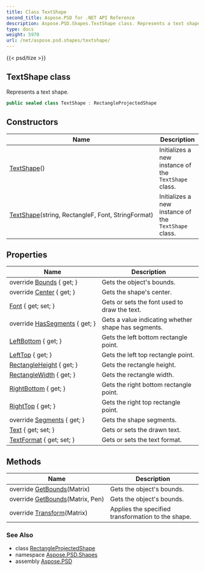 ```yaml
---
title: Class TextShape
second_title: Aspose.PSD for .NET API Reference
description: Aspose.PSD.Shapes.TextShape class. Represents a text shape
type: docs
weight: 5970
url: /net/aspose.psd.shapes/textshape/
---
```

{{< psd/tize >}}
## TextShape class

Represents a text shape.

```csharp
public sealed class TextShape : RectangleProjectedShape
```

## Constructors

| Name | Description |
| --- | --- |
| [TextShape](textshape/#constructor)() | Initializes a new instance of the `TextShape` class. |
| [TextShape](textshape/#constructor_1)(string, RectangleF, Font, StringFormat) | Initializes a new instance of the `TextShape` class. |

## Properties

| Name | Description |
| --- | --- |
| override [Bounds](../../aspose.psd.shapes/textshape/bounds/) { get; } | Gets the object's bounds. |
| override [Center](../../aspose.psd.shapes/textshape/center/) { get; } | Gets the shape's center. |
| [Font](../../aspose.psd.shapes/textshape/font/) { get; set; } | Gets or sets the font used to draw the text. |
| override [HasSegments](../../aspose.psd.shapes/textshape/hassegments/) { get; } | Gets a value indicating whether shape has segments. |
| [LeftBottom](../../aspose.psd.shapes/rectangleprojectedshape/leftbottom/) { get; } | Gets the left bottom rectangle point. |
| [LeftTop](../../aspose.psd.shapes/rectangleprojectedshape/lefttop/) { get; } | Gets the left top rectangle point. |
| [RectangleHeight](../../aspose.psd.shapes/rectangleprojectedshape/rectangleheight/) { get; } | Gets the rectangle height. |
| [RectangleWidth](../../aspose.psd.shapes/rectangleprojectedshape/rectanglewidth/) { get; } | Gets the rectangle width. |
| [RightBottom](../../aspose.psd.shapes/rectangleprojectedshape/rightbottom/) { get; } | Gets the right bottom rectangle point. |
| [RightTop](../../aspose.psd.shapes/rectangleprojectedshape/righttop/) { get; } | Gets the right top rectangle point. |
| override [Segments](../../aspose.psd.shapes/textshape/segments/) { get; } | Gets the shape segments. |
| [Text](../../aspose.psd.shapes/textshape/text/) { get; set; } | Gets or sets the drawn text. |
| [TextFormat](../../aspose.psd.shapes/textshape/textformat/) { get; set; } | Gets or sets the text format. |

## Methods

| Name | Description |
| --- | --- |
| override [GetBounds](../../aspose.psd.shapes/textshape/getbounds/#getbounds)(Matrix) | Gets the object's bounds. |
| override [GetBounds](../../aspose.psd.shapes/textshape/getbounds/#getbounds_1)(Matrix, Pen) | Gets the object's bounds. |
| override [Transform](../../aspose.psd.shapes/textshape/transform/)(Matrix) | Applies the specified transformation to the shape. |

### See Also

* class [RectangleProjectedShape](../rectangleprojectedshape/)
* namespace [Aspose.PSD.Shapes](../../aspose.psd.shapes/)
* assembly [Aspose.PSD](../../)


